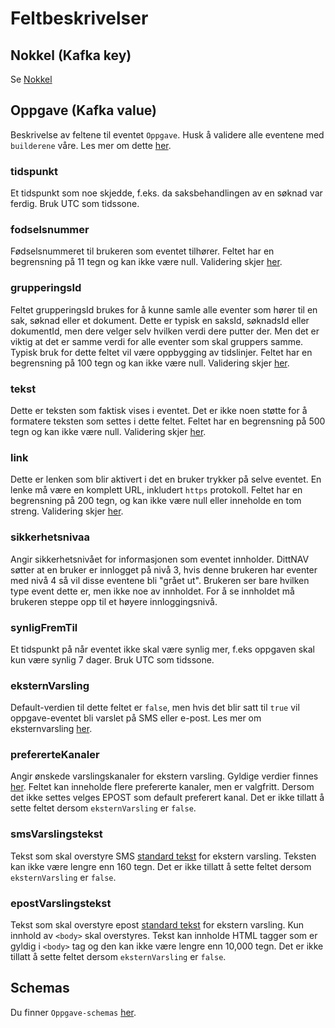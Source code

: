 # Feltbeskrivelser

## Nokkel (Kafka key)
Se [Nokkel](../fellesinfo.md)

## Oppgave (Kafka value)
Beskrivelse av feltene til eventet `Oppgave`.
Husk å validere alle eventene med `builderene` våre. Les mer om dette [her](../../builder.md).

### tidspunkt
Et tidspunkt som noe skjedde, f.eks. da saksbehandlingen av en søknad var ferdig. Bruk UTC som tidssone.

### fodselsnummer
Fødselsnummeret til brukeren som eventet tilhører. Feltet har en begrensning på 11 tegn og kan ikke være null. Validering skjer [her](https://github.com/navikt/dittnav-event-aggregator/blob/ee610abdf1040199ba65ede76eda1c33b42acffa/src/main/kotlin/no/nav/personbruker/dittnav/eventaggregator/oppgave/Oppgave.kt#L46).

### grupperingsId
Feltet grupperingsId brukes for å kunne samle alle eventer som hører til en sak, søknad eller et dokument. Dette er typisk en saksId, søknadsId eller dokumentId, men dere velger selv hvilken verdi dere putter der. Men det er viktig at det er samme verdi for alle eventer som skal gruppers samme. Typisk bruk for dette feltet vil være oppbygging av tidslinjer. Feltet har en begrensning på 100 tegn og kan ikke være null. Validering skjer [her](https://github.com/navikt/dittnav-event-aggregator/blob/ee610abdf1040199ba65ede76eda1c33b42acffa/src/main/kotlin/no/nav/personbruker/dittnav/eventaggregator/oppgave/Oppgave.kt#L47).

### tekst
Dette er teksten som faktisk vises i eventet. Det er ikke noen støtte for å formatere teksten som settes i dette feltet. Feltet har en begrensning på 500 tegn og kan ikke være null. Validering skjer [her](https://github.com/navikt/dittnav-event-aggregator/blob/ee610abdf1040199ba65ede76eda1c33b42acffa/src/main/kotlin/no/nav/personbruker/dittnav/eventaggregator/oppgave/Oppgave.kt#L48).

### link
Dette er lenken som blir aktivert i det en bruker trykker på selve eventet. En lenke må være en komplett URL, inkludert `https` protokoll. Feltet har en begrensning på 200 tegn, og kan ikke være null eller inneholde en tom streng. Validering skjer [her](https://github.com/navikt/dittnav-event-aggregator/blob/ee610abdf1040199ba65ede76eda1c33b42acffa/src/main/kotlin/no/nav/personbruker/dittnav/eventaggregator/oppgave/Oppgave.kt#L49).

### sikkerhetsnivaa
Angir sikkerhetsnivået for informasjonen som eventet innholder.
DittNAV søtter at en bruker er innlogget på nivå 3, hvis denne brukeren har eventer med nivå 4 så vil disse eventene bli "grået ut". Brukeren ser bare hvilken type event dette er, men ikke noe av innholdet. For å se innholdet må brukeren steppe opp til et høyere innloggingsnivå.

### synligFremTil
Et tidspunkt på når eventet ikke skal være synlig mer, f.eks oppgaven skal kun være synlig 7 dager. Bruk UTC som tidssone.

### eksternVarsling 
Default-verdien til dette feltet er `false`, men hvis det blir satt til `true` vil oppgave-eventet bli varslet på SMS eller e-post. Les mer om eksternvarsling [her](../../eksternvarsling.md).

### prefererteKanaler
Angir ønskede varslingskanaler for ekstern varsling. Gyldige verdier finnes [her](https://github.com/navikt/brukernotifikasjon-schemas/blob/master/src/main/java/no/nav/brukernotifikasjon/schemas/builders/domain/PreferertKanal.java). Feltet kan inneholde flere prefererte kanaler, men er valgfritt.
Dersom det ikke settes velges EPOST som default preferert kanal. Det er ikke tillatt å sette feltet dersom `eksternVarsling` er `false`.

### smsVarslingstekst
Tekst som skal overstyre SMS [standard tekst](https://github.com/navikt/dittnav-varselbestiller/blob/master/src/main/resources/texts/sms_oppgave.txt) for ekstern varsling. Teksten kan ikke være lengre enn 160 tegn. Det er ikke tillatt å sette feltet dersom `eksternVarsling` er `false`.

### epostVarslingstekst
Tekst som skal overstyre epost [standard tekst](https://github.com/navikt/dittnav-varselbestiller/blob/master/src/main/resources/texts/epost_oppgave.txt) for ekstern varsling. Kun innhold av `<body>` skal overstyres. Tekst kan innholde HTML tagger som er gyldig i `<body>` tag og den kan ikke være lengre enn 10,000 tegn. Det er ikke tillatt å sette feltet dersom `eksternVarsling` er `false`.

## Schemas
Du finner `Oppgave-schemas` [her](https://github.com/navikt/brukernotifikasjon-schemas/blob/master/src/main/avro/oppgave.avsc).

